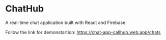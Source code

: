 # ChatHub

A real-time chat application built with React and Firebase.


Follow the link for demonstartion: https://chat-app-callhub.web.app/chats
